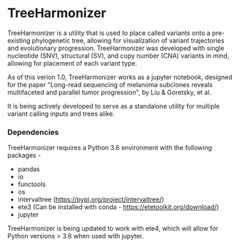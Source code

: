# TreeHarmonizer

TreeHarmonizer is a utility that is used to place called variants onto a pre-existing phylogenetic tree, allowing for visualization of variant trajectories and evolutionary progression. TreeHarmonizer was developed with single nucleotide (SNV), structural (SV), and copy number (CNA) variants in mind, allowing for placement of each variant type.

As of this verion 1.0, TreeHarmonizer works as a jupyter notebook, designed for the paper "Long-read sequencing of melanoma subclones reveals multifaceted and parallel tumor progression", by Liu & Goretsky, et al. 

It is being actively developed to serve as a standalone utility for multiple variant calling inputs and trees alike.

### Dependencies

TreeHarmonizer requires a Python 3.6 environment with the following packages -
* pandas
* io
* functools 
* os
* intervaltree (https://pypi.org/project/intervaltree/)
* ete3 (Can be installed with conda - https://etetoolkit.org/download/)
* jupyter

TreeHarmonizer is being updated to work with ete4, which will allow for Python versions > 3.6 when used with jupyter.
